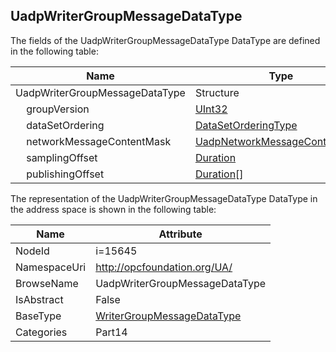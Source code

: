 <!-- datatype -->
## UadpWriterGroupMessageDataType
  
<!-- end of description -->
The fields of the UadpWriterGroupMessageDataType DataType are defined in the following table:  

|Name|Type|Description|
|---|---|---|
|UadpWriterGroupMessageDataType|Structure||
|&nbsp;&nbsp;&nbsp;&nbsp;groupVersion|[UInt32](../../../Part3/DataTypes/UInt32/readme.md)||
|&nbsp;&nbsp;&nbsp;&nbsp;dataSetOrdering|[DataSetOrderingType](../../../Part14/DataTypes/DataSetOrderingType/readme.md)||
|&nbsp;&nbsp;&nbsp;&nbsp;networkMessageContentMask|[UadpNetworkMessageContentMask](../../../Part14/DataTypes/UadpNetworkMessageContentMask/readme.md)||
|&nbsp;&nbsp;&nbsp;&nbsp;samplingOffset|[Duration](../../../Part3/DataTypes/Duration/readme.md)||
|&nbsp;&nbsp;&nbsp;&nbsp;publishingOffset|[Duration](../../../Part3/DataTypes/Duration/readme.md)[]||

The representation of the UadpWriterGroupMessageDataType DataType in the address space is shown in the following table:  

|Name|Attribute|
|---|---|
|NodeId|i=15645|
|NamespaceUri|http://opcfoundation.org/UA/|
|BrowseName|UadpWriterGroupMessageDataType|
|IsAbstract|False|
|BaseType|[WriterGroupMessageDataType](../../../Part14/DataTypes/WriterGroupMessageDataType/readme.md)|
|Categories|Part14|


